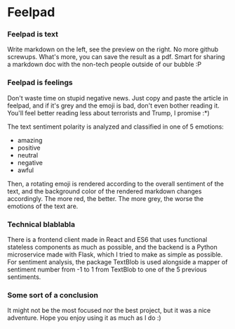 # Feelpad

### Feelpad is text

Write markdown on the left, see the preview on the right. No more github screwups. What's more, you can save the result as a pdf. Smart for sharing a markdown doc with the non-tech people outside of our bubble :P

### Feelpad is feelings

Don't waste time on stupid negative news. Just copy and paste the article in feelpad, and if it's grey and the emoji is bad, don't even bother reading it. You'll feel better reading less about terrorists and Trump, I promise :*)

The text sentiment polarity is analyzed and classified in one of 5 emotions:
- amazing
- positive
- neutral
- negative
- awful

Then, a rotating emoji is rendered according to the overall sentiment of the text, and the background color of the rendered markdown changes accordingly. The more red, the better. The more grey, the worse the emotions of the text are.

### Technical blablabla

There is a frontend client made in React and ES6 that uses functional stateless components as much as possible, and the backend is a Python microservice made with Flask, which I tried to make as simple as possible. For sentiment analysis, the package TextBlob is used alongside a mapper of sentiment number from -1 to 1 from TextBlob to one of the 5 previous sentiments.

### Some sort of a conclusion

It might not be the most focused nor the best project, but it was a nice adventure. Hope you enjoy using it as much as I do :)